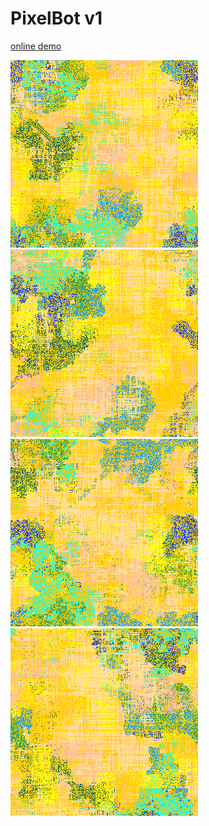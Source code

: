 # PixelBot v1

[online demo](https://jniac.github.io/e-artsup/misc/Pixel-Bot/v1/)

![](./screenshots/Pixel-Bot-026.png)
![](./screenshots/Pixel-Bot-027.png)
![](./screenshots/Pixel-Bot-034.png)
![](./screenshots/Pixel-Bot-035.png)
